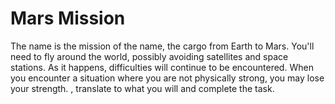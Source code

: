 # Mars Mission

The name is the mission of the name, the cargo from Earth to Mars. You'll need to fly around the world, possibly avoiding satellites and space stations. As it happens, difficulties will continue to be encountered. When you encounter a situation where you are not physically strong, you may lose your strength. , translate to what you will and complete the task.
